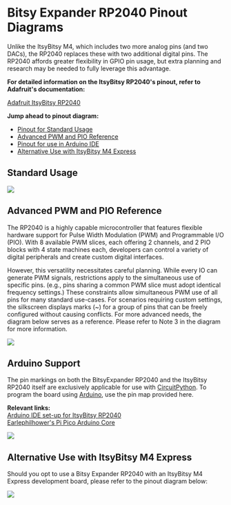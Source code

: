 # Bitsy Expander RP2040 Pinout Diagrams
Unlike the ItsyBitsy M4, which includes two more analog pins (and two DACs), the RP2040 replaces these with two additional digital pins. The RP2040 affords greater flexibility in GPIO pin usage, but extra planning and research may be needed to fully leverage this advantage.

**For detailed information on the ItsyBitsy RP2040's pinout, refer to Adafruit's documentation:**  

[Adafruit ItsyBitsy RP2040](https://learn.adafruit.com/adafruit-itsybitsy-rp2040)

**Jump ahead to pinout diagram:**

* [Pinout for Standard Usage](#standard-usage)
* [Advanced PWM and PIO Reference](#advanced-pwm-and-pio-reference)
* [Pinout for use in Arduino IDE](#arduino-support)
* [Alternative Use with ItsyBitsy M4 Express](#alternative-use-with-itsybitsy-m4-express)

## Standard Usage

<img src="resources/RP2040_Standard.jpg">

## Advanced PWM and PIO Reference
The RP2040 is a highly capable microcontroller that features flexible hardware support for Pulse Width Modulation (PWM) and Programmable I/O (PIO). With 8 available PWM slices, each offering 2 channels, and 2 PIO  blocks with 4 state machines each, developers can control a variety of digital peripherals and create custom digital interfaces.

However, this versatility necessitates careful planning. While every IO can generate PWM signals, restrictions apply to the simultaneous use of specific pins. (e.g., pins sharing a common PWM slice must adopt identical frequency settings.) These constraints allow simultaneous PWM use of all pins for many standard use-cases. For scenarios requiring custom settings, the silkscreen displays marks (~) for a group of pins that can be freely configured without causing conflicts. For more advanced needs, the diagram below serves as a reference. Please refer to Note 3 in the diagram for more information.

<img src="resources/RP2040_PWM.jpg">

## Arduino Support
The pin markings on both the BitsyExpander RP2040 and the ItsyBitsy RP2040 itself are exclusively applicable for use with [CircuitPython](https://circuitpython.org/board/adafruit_itsybitsy_rp2040/). To program the board using [Arduino](https://learn.adafruit.com/adafruit-itsybitsy-rp2040/arduino-ide-setup), use the pin map provided here.

**Relevant links:**  
[Arduino IDE set-up for ItsyBitsy RP2040](https://learn.adafruit.com/adafruit-itsybitsy-rp2040/arduino-ide-setup)  
[Earlephilhower's Pi Pico Arduino Core](https://github.com/earlephilhower/arduino-pico/#arduino-pico)  

<img src="resources/RP2040_Arduino.jpg">

## Alternative Use with ItsyBitsy M4 Express

Should you opt to use a Bitsy Expander RP2040 with an ItsyBitsy M4 Express development board, please refer to the pinout diagram below:

<img src="resources/RP2040_Alt_M4.jpg">
